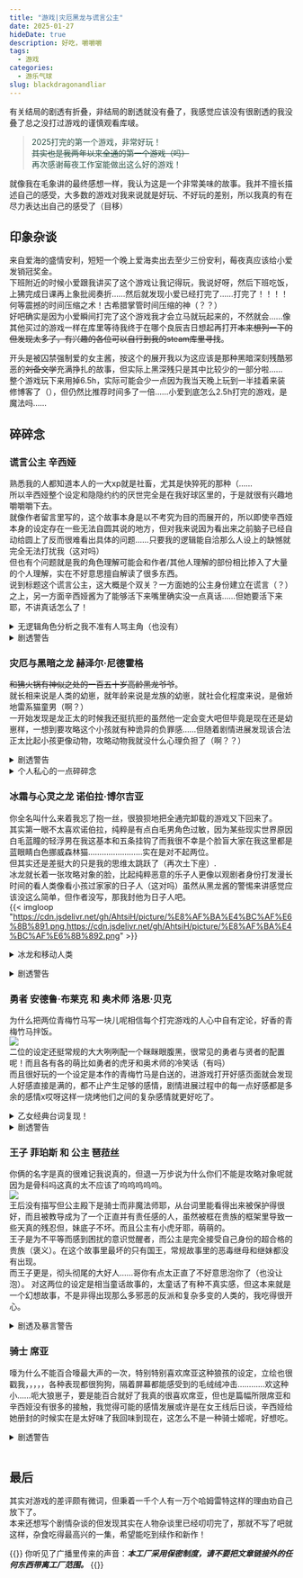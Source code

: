 ```yaml
---
title: "游戏|灾厄黑龙与谎言公主"
date: 2025-01-27
hideDate: true
description: 好吃，嚼嚼嚼
tags:
  - 游戏
categories:
  - 游乐气球
slug: blackdragonandliar
---
```

<style>
  blockquote {
    color: #2a4f43; /* 设置字体颜色 */
  }
</style>

有关结局的剧透有折叠，非结局的剧透就没有叠了，我感觉应该没有很剧透的我没叠了总之没打过游戏的谨慎观看库啵。

>2025打完的第一个游戏，非常好玩！<br>
~~其实也是我两年以来全通的第一个游戏（吗）~~<br>
再次感谢莓夜工作室能做出这么好的游戏！

就像我在毛象讲的最终感想一样，我认为这是一个非常美味的故事。我并不擅长描述自己的感受，大多数的游戏对我来说就是好玩、不好玩的差别，所以我真的有在尽力表达出自己的感受了（目移）

## 印象杂谈
来自爱海的盛情安利，短短一个晚上爱海卖出去至少三份安利，莓夜真应该给小爱发销冠奖金。<br>
下班附近的时候小爱跟我讲买了这个游戏让我记得玩，我说好呀，然后下班吃饭，上狒完成日课再上象批阅奏折……然后就发现小爱已经打完了……打完了！！！！何等震撼的时间压缩之术！古希腊掌管时间压缩的神（？？）<br>
好吧确实是因为小爱瞬间打完了这个游戏我才会立马就玩起来的，不然就会……像其他买过的游戏一样在库里等待我终于在哪个良辰吉日想起再打开~~本来想列一下的但发现太多了，有兴趣的各位可以自行到我的steam库里寻找~~。<br>

开头是被囚禁强制爱的女主酱，按这个的展开我以为这应该是那种黑暗深刻残酷邪恶的~~刘备文学~~充满挣扎的故事，但实际上黑深残只是其中比较少的一部分啦……<br>
整个游戏玩下来用掉6.5h，实际可能会少一点因为我当天晚上玩到一半挂着来装修博客了（），但仍然比推荐时间多了一倍……小爱到底怎么2.5h打完的游戏，是魔法吗……<br>

## 碎碎念
### 谎言公主 辛西娅
熟悉我的人都知道本人的一大xp就是社畜，尤其是快猝死的那种（……<br>
所以辛西娅整个设定和隐隐约约的厌世完全是在我好球区里的，于是就很有兴趣地嚼嚼嚼下去。<br>
就像作者留言里写的，这个故事本身是以不考究为目的而展开的，所以即使辛西娅本身的设定存在一些无法自圆其说的地方，但对我来说因为看出来之前脑子已经自动给圆上了反而很难看出具体的问题……只要我的逻辑能自洽那么人设上的缺憾就完全无法打扰我（这对吗）<br>
但也有个问题就是我的角色理解可能会和作者/其他人理解的部份相比掺入了大量的个人理解，实在不好意思擅自解读了很多东西。<br>
说到标题这个谎言公主，这大概是个双关？一方面她的公主身份建立在谎言（？）之上，另一方面辛西娅酱为了能够活下来嘴里确实没一点真话……但她要活下来耶，不讲真话怎么了！<br>
<details><summary>无逻辑角色分析之我不准有人骂主角（也没有）</summary>从整个剧情出发，辛西娅有一种来都来了既然没法改变命运那干脆想办法让自己过得好点再顺便挣扎一下万一成功了呢的心态，但同时，作为一个二十来岁的成人重新从婴儿时期长大是一件非常痛苦的事情，小孩的身体多少会对成人的精神产生影响，何况她需要表现出与年龄相符的人设，需要“合群”。这样过了十多年，原本成年人的灵魂和本地土著的经历融合在一起，让辛西娅变成了故事里的那个辛西娅。<br>
总之就是虽然有人觉得人设不合理但我觉得从我自己的逻辑出发这些都是能解释得通的东西，可能经不起推敲但作者的描写绝不至于让辛西娅被评价为傲慢……一个人成型的三观没有那么容易改变的，而且走这个世界她过得并不算好，那么将生活与过去反复对比咀嚼也是能够理解的吧？更渴望平等的文明的社会又不是什么错误的想法。<br>
作者对于辛西娅恶劣心境的状态描写得挺，真实的？所以有时候我在想可能各位攻略对象对辛西娅可能是爱，但辛西娅可能，没那么粗的箭头……淡淡的就那么凑合过也行的心态，忙着活命呢哪那么多心情谈恋爱.jpg<br>
总之就是我觉得辛西娅的角色塑造是瑕不掩瑜的，作者尽了自己的心力去写她，绝不应该因此被骂……至少不要用国乙/国内小说部份读者辱骂作者的方式，明明可以正常表达的，为什么非要那样说呢。<br>
</details>
<details><summary>剧透警告</summary>
总觉得吃辛西娅女王结局吃到了几丝微妙的绘本《美人》的相似感，就是，非常规的童话，很可爱，看了会让人微笑的故事？也推荐大家去看《美人》啦，我挺喜欢的绘本x<br>
感觉除开黑龙be结局外所有的结局都带有一定开放性——虽然故事结束了，但主角的冒险还将继续，并将一直继续。喜欢这个。<br>
我挺喜欢剧情各结局的写法的，尤其是黑龙线的黑龙不死辛西娅就没有自由的设定，好喜欢，在剧情设定下没有出现he真是太好了，说真的不知道咋才能he，也没法像晚钟那样私奔，这个故事里可是真的有神和魔法的.jpg
</details>

### 灾厄与黑暗之龙 赫泽尔·尼德霍格
~~和狒火锅有神似之处的一百五十岁高龄黑龙爷爷~~。<br>
就长相来说是人类的幼崽，就年龄来说是龙族的幼崽，就社会化程度来说，是傲娇地雷系猫童男（啊？）<br>
一开始发现是龙正太的时候我还挺抗拒的虽然他一定会变大吧但毕竟是现在还是幼崽样，一想到要攻略这个小孩就有种诡异的负罪感……但随着剧情进展发现该合法正太比起小孩更像动物，攻略动物我就没什么心理负担了（啊？？）
<details>
<summary>剧透警告</summary>
泽瑞尔作为本作作品名担当（？）拥有……几个结局来着？不含大团圆的话有，四个？所有结局都和是否要杀死他有关，至于“爱”，在“活下来”的本能之下显得这样的微不足道。<br>
但俗话说得好，*年下来养条狗都有感情了，更何况是类人生物呢？感觉他对辛西娅是从对待任务物品逐渐到对待自己的所有物的进步？我不确定两位之间是否真的存在爱情，无论是在个人线还是大团圆结局都让我有种“这能算爱情吗”的撕烤。<br>
不过话又说回来，爱情只是人类生造的一个概念，对于动物来说，这或许会被拆分为更多的感受和行动，这或许也是黑龙酱非人部分的体现。
</details>
<details>
<summary>个人私心的一点碎碎念</summary>
感觉黑龙酱身上的人味还是大于龙味的，排除他是个龙的话，把他平移替换成没常识的人类也其实，不会有什么问题，但如果动物性太重的话这个故事就有点没的写了。作者把灾厄之龙设定成没什么情绪变化也不会被黑暗情绪影响的性格也确实是比较合理的，虽然对权柄的描述是负面的，但要掌握这样强大的力量确实需要一种目空一切的神性和理智，所以黑龙酱变态了还挺让人遗憾的。还是那句话，如果黑龙酱不变得“人”那这个故事就没的写了，他和辛西娅之间压根就只有辛西娅死掉这种结局。
</details>

### 冰霜与心灵之龙 诺伯拉·博尔吉亚
你全名叫什么来着我忘了抱一丝，很狼狈地把全通完卸载的游戏又下回来了。<br>
其实第一眼不太喜欢诺伯拉，纯粹是有点白毛男角色过敏，因为某些现实世界原因白毛蓝瞳的轻浮男在我这基本和五条挂钩了而我很不幸是个脸盲大家在我这里都是蓝眼睛白色挪威森林猫……………………实在是对不起两位。<br>
但其实还是差挺大的只是我的思维太跳跃了（再次土下座）.<br>
冰龙就长着一张攻略对象的脸，比起纯粹恶意的乐子人更像以观剧者身份打发漫长时间的看人类像看小孩过家家的日子人（这对吗）虽然从黑龙酱的警惕来讲感觉应该没这么简单，但作者没写，那我封他为日子人吧。<br>
{{< imgloop "https://cdn.jsdelivr.net/gh/AhtsiH/picture/%E8%AF%BA%E4%BC%AF%E6%8B%891.png,https://cdn.jsdelivr.net/gh/AhtsiH/picture/%E8%AF%BA%E4%BC%AF%E6%8B%892.png" >}}<br>
<details><summary>冰龙和移动人类</summary>发现其实和诺伯拉相关并没有截什么图，可能是这款的猫不太对我胃口。但走冰龙线、跳出窗台的CG实在是太哈尔的移动城堡了（褒义）<br>

![](https://cdn.jsdelivr.net/gh/AhtsiH/picture/Nobla3.png)<br>
从这个个场景以后冰龙酱就在我这是个90%的人类了，实在是太有人性了，外的部分只在几个选项差分有体现，仅仅普通变态的程度，没意思（没意思）。<br>给我感觉有点像晚钟尼古拉，笑眯眯的很讲礼貌的成年人吧，人。<br>主要谁能想到眯眯眼走纯爱路线啊！！！！！！！怎么还有初吻都在的轻浮男！！！！！</details>
<details><summary>剧透警告</summary>诺伯拉对辛西娅是穿越者这件事应该只差最后一层窗户纸了，但他无所谓？这样会更有趣所以选择不去探究的小秘密……太纯爱了走他的线不能亲他要给他讲故事，没见过这么纯爱的子供向恋爱故事，虽然讲的是魔改版一千零一夜吧（）一千零一夜放在这里也挺有意思的，原故事的背景和这里的背景非常没有遮掩地合在了一起，作者10000%是故意的。</details>


### 勇者 安德鲁·布莱克 和 奥术师 洛恩·贝克
为什么把两位青梅竹马写一块儿呢相信每个打完游戏的人心中自有定论，好香的青梅竹马拌饭。<br>
![](https://cdn.jsdelivr.net/gh/AhtsiH/picture/andrewandloan.png)<br>
二位的设定还挺常规的大大咧咧配一个眯眯眼腹黑，很常见的勇者与贤者的配置呢！而且各有各的萌比如勇者的虎牙和奥术师的冷笑话（有吗）<br>
而且很好玩的一个设定是本作的青梅竹马是白送的，进游戏打开好感页面就会发现人好感直接是满的，都不止产生足够的感情，剧情进展过程中的每一点好感都是多余的感情x哎呀这样一烧烤他们之间的复杂感情就更好吃了。<br>

<details><summary>乙女经典台词复现！</summary>这段实在是太乐了以至于不放这个感觉本篇博客就不会完整<br>{{< imgloop "https://cdn.jsdelivr.net/gh/AhtsiH/picture/2850190_20250125173514_1.png,https://cdn.jsdelivr.net/gh/AhtsiH/picture/2850190_20250125173534_1.png" >}}<br>
</details>
<details><summary>剧透警告</summary>两位的结局只有三人行一条路可以走，这是非常大胆而且令人惊讶的设计，敢在现在国产乙游的风气（风气）下写非1v1结局真的很勇敢（然后也真的被骂了，人坏）但仔细思考其实这真的是最合理的结果！冰龙说一碗水不端平的话很容易就会分崩离析，于是大家幸福地成为了一家人……说起来这好像也是冰龙线的结局之一，这么一想如果两位能活下来，那辛西娅的未来中他们从来不会缺席，于是就，大家都是来加入这个家的.jpg<br>
说实在的打完之后我真的觉得你们仨在一块好好的比什么都重要。</details>

### 王子 菲珀斯 和 公主 琶菈丝
你俩的名字是真的很难记我说真的，但退一万步说为什么你们不能是攻略对象呢就因为是骨科吗这真的太不应该了呜呜呜呜呜。<br>
![](https://cdn.jsdelivr.net/gh/AhtsiH/picture/2850190_20250127010110_1.png)<br>
王后没有描写但公主殿下是骑士而非魔法师耶，从台词里能看得出来被保护得很好，而且被教导成为了一个正直并有责任感的人，虽然被框在贵族的框架里导致一些天真的残忍但，妹底子不坏。而且公主有小虎牙耶，萌萌的。<br>
王子是为不平等而感到困扰的意识觉醒者，而公主是完全接受自己身份的超合格的贵族（褒义）。在这个故事里最坏的只有国王，常规故事里的恶毒继母和继妹都没有出现。<br>
而王子更是，彻头彻尾的大好人……哥你有点太正直了不好意思泡你了（也没让泡）。
对这两位的设定是相当童话故事的，太童话了有种不真实感，但这本来就是一个幻想故事，不是非得出现那么多邪恶的反派和复杂多变的人类的，我吃得很开心。
</details>
<details><summary>剧透及暴言警告</summary>
宣誓当骑士那里香死我了，太好吃了那种情感的转变和行动的果决，天啊太好吃了不能攻略哥真是最大的遗憾……哥也有自己的私心因为感觉他老早就不想干了，哥在皇宫里没有归属感，但平民也不会接受他，哥是一个悬浮在空中的人。如果辛西娅不让他回王城他就算没死那也不会回去了，虽然我觉得多半是毫无求生欲的死了就是了。<br>
没能吃上骨科是我最大的遗憾真的，而且王子和辛西娅很能套那个遗传性吸引比如他俩第一次见面王子就一见钟情结果最后发现是亲妹，辗转难眠最后发现宣誓效忠成为利剑是最接近告白的举动，太好吃了我的天呐，嚼嚼嚼。<br>
希望女王线妹能和辛西娅成为，伙伴或者同事（？）妹感觉也大有可为的。<br></details>


### 骑士 席亚
嚎为什么不能百合嚎最大声的一次，特别特别喜欢席亚这种狼孩的设定，立绘也很戳我，，，，，各种表现都很狗狗，隔着屏幕都能感受到的毛绒绒冲击…………欢这种小……呃大狼崽子，要是能百合就好了我真的很喜欢席亚，但也是篇幅所限席亚和辛西娅没有很多的接触，我觉得可能的感情发展或许是在女王线后日谈，辛西娅给她册封的时候实在是太好味了我回味到现在，这怎么不是一种骑士姬呢，好想吃。
<details><summary>剧透警告</summary>
{{< imgloop "https://cdn.jsdelivr.net/gh/AhtsiH/picture/2850190_20250126205035_1.png,https://cdn.jsdelivr.net/gh/AhtsiH/picture/2850190_20250126205239_1.png" >}}</details>

<br>

## 最后

其实对游戏的差评颇有微词，但秉着一千个人有一万个哈姆雷特这样的理由劝自己放下了。<br>
本来还想写个剧情杂谈的但发现其实在人物杂谈里已经叨叨完了，那就不写了吧就这样，杂食吃得最高兴的一集，希望能吃到续作和新作！<br>


{{<card>}}
你听见了广播里传来的声音：***本工厂采用保密制度，请不要把文章链接外的任何东西带离工厂范围。***
{{</card>}}
